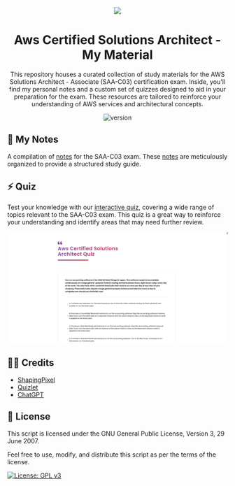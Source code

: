 <div align="center">
  <img src='https://d1.awsstatic.com/training-and-certification/certification-badges/AWS-Certified-Solutions-Architect-Associate_badge.3419559c682629072f1eb968d59dea0741772c0f.png' height='140'>
</div>

<h1 align="center">
  Aws Certified Solutions Architect - My Material
</h1>

<p align="center">
  This repository houses a curated collection of study materials for the AWS Solutions Architect - Associate (SAA-C03) certification exam. Inside, you'll find my personal notes and a custom set of quizzes designed to aid in your preparation for the exam. These resources are tailored to reinforce your understanding of AWS services and architectural concepts. 
</p>

<p align="center">
  <img src="https://img.shields.io/badge/state-in_development-blue" alt="version">
</p>

## 📝 My Notes

A compilation of [notes](https://github.com/GabrielFlores8227/SAA-C03/tree/main/notes) for the SAA-C03 exam. These [notes](https://github.com/GabrielFlores8227/SAA-C03/tree/main/notes) are meticulously organized to provide a structured study guide.

## ⚡ Quiz

Test your knowledge with our [interactive quiz](https://gabrielflores8227.github.io/SAA-C03/quiz/), covering a wide range of topics relevant to the SAA-C03 exam. This quiz is a great way to reinforce your understanding and identify areas that may need further review.

<a href="https://gabrielflores8227.github.io/SAA-C03/quiz/">
  <img src="https://github.com/GabrielFlores8227/GabrielFlores8227/blob/main/global-assets/SAA-C03/screen.png" >
</a>

## 👏🏼 Credits

<ul>
  <li>
    <a href="https://www.youtube.com/@shapingpixel">ShapingPixel</a>
  </li>
  <li>
    <a href="https://quizlet.com/144321056/aws-certified-solutions-architect-associate-practice-questions-flash-cards">Quizlet</a>
  </li>
  <li>
    <a href="https://chat.openai.com">ChatGPT</a>
  </li>
</ul>

## 📖 License

This script is licensed under the GNU General Public License, Version 3, 29 June 2007.

Feel free to use, modify, and distribute this script as per the terms of the license.

[![License: GPL v3](https://img.shields.io/badge/License-GPL%20v3-blue.svg)](https://opensource.org/licenses/GPL-3.0)
